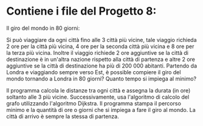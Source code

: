 # Contiene i file del Progetto 8: 

Il giro del mondo in 80 giorni:

Si può viaggiare da ogni città fino alle 3 città più vicine, tale viaggio richieda 2 ore per la città più vicina, 4 ore per la seconda città più vicina e 8 ore per la terza più vicina. Inoltre il viaggio richiede 2 ore aggiuntive se la città di destinazione è in un'altra nazione rispetto alla città di partenza e altre 2 ore aggiuntive se la città di destinazione ha più di 200 000 abitanti.
Partendo da Londra e viaggiando sempre verso Est, è possible compiere il giro del mondo tornando a Londra in 80 giorni? Quanto tempo si impiega al minimo?

Il programma calcola le distanze tra ogni città e assegna la durata (in ore) soltanto alle 3 più vicine. Successivamente, usa l'algoritmo di calcolo del grafo utilizzando l'algoritmo Dijkstra. Il programma stampa il percorso minimo e la quantità di ore o giorni che si impiega a fare il giro al mondo. La città di arrivo è sempre la stessa di partenza.
